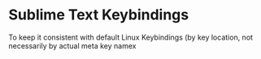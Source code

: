 # Sublime Text Keybindings
To keep it consistent with default Linux Keybindings (by key location, not necessarily by actual meta key namex

